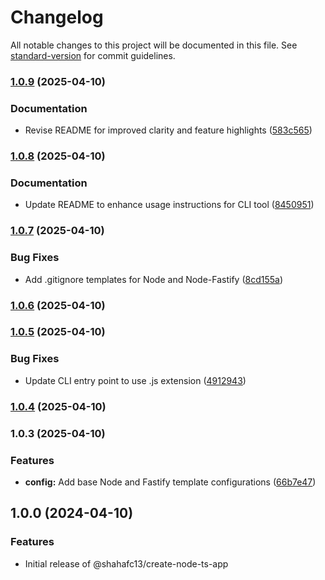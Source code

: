 # Changelog

All notable changes to this project will be documented in this file. See [standard-version](https://github.com/conventional-changelog/standard-version) for commit guidelines.

### [1.0.9](https://github.com/shahafc13/create-node-ts-app/compare/v1.0.8...v1.0.9) (2025-04-10)


### Documentation

* Revise README for improved clarity and feature highlights ([583c565](https://github.com/shahafc13/create-node-ts-app/commit/583c565d3a674161a11c66e50949ac6579128d3a))

### [1.0.8](https://github.com/shahafc13/create-node-ts-app/compare/v1.0.7...v1.0.8) (2025-04-10)


### Documentation

* Update README to enhance usage instructions for CLI tool ([8450951](https://github.com/shahafc13/create-node-ts-app/commit/84509516623289333dbfb6b364291135b13634c1))

### [1.0.7](https://github.com/shahafc13/create-node-ts-app/compare/v1.0.6...v1.0.7) (2025-04-10)


### Bug Fixes

* Add .gitignore templates for Node and Node-Fastify ([8cd155a](https://github.com/shahafc13/create-node-ts-app/commit/8cd155ad24e28a30532efa7f4262a521ba863cf9))

### [1.0.6](https://github.com/shahafc13/create-node-ts-app/compare/v1.0.5...v1.0.6) (2025-04-10)

### [1.0.5](https://github.com/shahafc13/create-node-ts-app/compare/v1.0.4...v1.0.5) (2025-04-10)


### Bug Fixes

* Update CLI entry point to use .js extension ([4912943](https://github.com/shahafc13/create-node-ts-app/commit/4912943a0aea13ab9a39533bbbfa1f0014a8c7d2))

### [1.0.4](https://github.com/shahafc13/create-node-ts-app/compare/v1.0.3...v1.0.4) (2025-04-10)

### 1.0.3 (2025-04-10)


### Features

* **config:** Add base Node and Fastify template configurations ([66b7e47](https://github.com/shahafc13/create-node-ts-app/commit/66b7e47cc511bd0a869e6708589c42c11ff321e1))

## 1.0.0 (2024-04-10)

### Features

- Initial release of @shahafc13/create-node-ts-app
